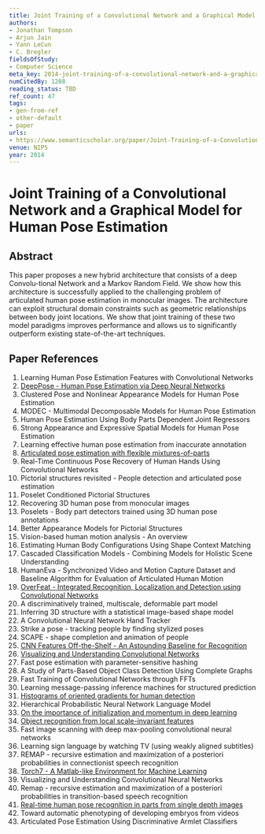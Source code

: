 ```yaml
---
title: Joint Training of a Convolutional Network and a Graphical Model for Human Pose Estimation
authors:
- Jonathan Tompson
- Arjun Jain
- Yann LeCun
- C. Bregler
fieldsOfStudy:
- Computer Science
meta_key: 2014-joint-training-of-a-convolutional-network-and-a-graphical-model-for-human-pose-estimation
numCitedBy: 1208
reading_status: TBD
ref_count: 47
tags:
- gen-from-ref
- other-default
- paper
urls:
- https://www.semanticscholar.org/paper/Joint-Training-of-a-Convolutional-Network-and-a-for-Tompson-Jain/12ecc2d786080f638a01b9999518e9386baa157d?sort=total-citations
venue: NIPS
year: 2014
---
```


# Joint Training of a Convolutional Network and a Graphical Model for Human Pose Estimation

## Abstract

This paper proposes a new hybrid architecture that consists of a deep Convolu-tional Network and a Markov Random Field. We show how this architecture is successfully applied to the challenging problem of articulated human pose estimation in monocular images. The architecture can exploit structural domain constraints such as geometric relationships between body joint locations. We show that joint training of these two model paradigms improves performance and allows us to significantly outperform existing state-of-the-art techniques.

## Paper References

1. Learning Human Pose Estimation Features with Convolutional Networks
2. [DeepPose - Human Pose Estimation via Deep Neural Networks](2014-deeppose-human-pose-estimation-via-deep-neural-networks)
3. Clustered Pose and Nonlinear Appearance Models for Human Pose Estimation
4. MODEC - Multimodal Decomposable Models for Human Pose Estimation
5. Human Pose Estimation Using Body Parts Dependent Joint Regressors
6. Strong Appearance and Expressive Spatial Models for Human Pose Estimation
7. Learning effective human pose estimation from inaccurate annotation
8. [Articulated pose estimation with flexible mixtures-of-parts](2011-articulated-pose-estimation-with-flexible-mixtures-of-parts)
9. Real-Time Continuous Pose Recovery of Human Hands Using Convolutional Networks
10. Pictorial structures revisited - People detection and articulated pose estimation
11. Poselet Conditioned Pictorial Structures
12. Recovering 3D human pose from monocular images
13. Poselets - Body part detectors trained using 3D human pose annotations
14. Better Appearance Models for Pictorial Structures
15. Vision-based human motion analysis - An overview
16. Estimating Human Body Configurations Using Shape Context Matching
17. Cascaded Classification Models - Combining Models for Holistic Scene Understanding
18. HumanEva - Synchronized Video and Motion Capture Dataset and Baseline Algorithm for Evaluation of Articulated Human Motion
19. [OverFeat - Integrated Recognition, Localization and Detection using Convolutional Networks](2014-overfeat-integrated-recognition-localization-and-detection-using-convolutional-networks)
20. A discriminatively trained, multiscale, deformable part model
21. Inferring 3D structure with a statistical image-based shape model
22. A Convolutional Neural Network Hand Tracker
23. Strike a pose - tracking people by finding stylized poses
24. SCAPE - shape completion and animation of people
25. [CNN Features Off-the-Shelf - An Astounding Baseline for Recognition](2014-cnn-features-off-the-shelf-an-astounding-baseline-for-recognition)
26. [Visualizing and Understanding Convolutional Networks](2014-visualizing-and-understanding-convolutional-networks)
27. Fast pose estimation with parameter-sensitive hashing
28. A Study of Parts-Based Object Class Detection Using Complete Graphs
29. Fast Training of Convolutional Networks through FFTs
30. Learning message-passing inference machines for structured prediction
31. [Histograms of oriented gradients for human detection](2005-histograms-of-oriented-gradients-for-human-detection)
32. Hierarchical Probabilistic Neural Network Language Model
33. [On the importance of initialization and momentum in deep learning](2013-on-the-importance-of-initialization-and-momentum-in-deep-learning)
34. [Object recognition from local scale-invariant features](1999-object-recognition-from-local-scale-invariant-features)
35. Fast image scanning with deep max-pooling convolutional neural networks
36. Learning sign language by watching TV (using weakly aligned subtitles)
37. REMAP - recursive estimation and maximization of a posteriori probabilities in connectionist speech recognition
38. [Torch7 - A Matlab-like Environment for Machine Learning](2011-torch7-a-matlab-like-environment-for-machine-learning)
39. Visualizing and Understanding Convolutional Neural Networks
40. Remap - recursive estimation and maximization of a posteriori probabilities in transition-based speech recognition
41. [Real-time human pose recognition in parts from single depth images](2011-real-time-human-pose-recognition-in-parts-from-single-depth-images)
42. Toward automatic phenotyping of developing embryos from videos
43. Articulated Pose Estimation Using Discriminative Armlet Classifiers
